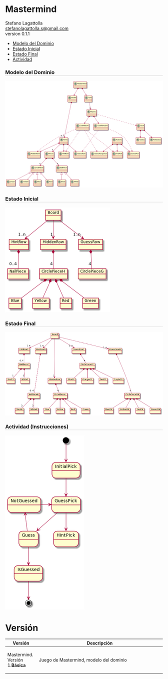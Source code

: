 <!DOCTYPE html>
<html lang="en">
<head>
<meta charset="UTF-8">
<meta http-equiv="X-UA-Compatible" content="IE=edge">
<meta name="viewport" content="width=device-width, initial-scale=1.0">
<meta name="author" content="Stefano Lagattolla">
<link rel="stylesheet" href="https://fonts.googleapis.com/css?family=Open+Sans:300,300italic,400,400italic,600,600italic%7CNoto+Serif:400,400italic,700,700italic%7CDroid+Sans+Mono:400,700">
<link rel="stylesheet" href="https://cdnjs.cloudflare.com/ajax/libs/font-awesome/4.7.0/css/font-awesome.min.css">
</head>
<body>
   <h1>Mastermind</h1>
   <div class="info">
    <span id="author" class="author">Stefano Lagattolla</span><br>
    <span id="email" class="email"><a href="mailto:stefanolagattolla.s@gmail.com">stefanolagattolla.s@gmail.com</a></span><br>
    <span id="revnumber">version 0.1.1</span>
   </div>
   <div id="indice">
        <ul>
            <li><a href="#dominio">Modelo del Dominio</a></li>
            <li><a href="#e_inicial">Estado Inicial</a></li>
            <li><a href="#e_final">Estado Final</a></li>
            <li><a href="#actividad">Actividad</a></li>
        </ul>
   </div>
    <div id="dominio">
        <h3 style="border-bottom: 1px solid lightgrey">Modelo del Dominio</h3>
        <img src="assets/img/MastermindClasses2.png">
    </div>
    <div id="e_inicial">
        <h3 style="border-bottom: 1px solid lightgrey">Estado Inicial</h3>
        <img src="assets/img/MastermindInicial.png">
    </div>
    <div id="e_final">
        <h3 style="border-bottom: 1px solid lightgrey">Estado Final</h3>
        <img src="assets/img/MastermindFinal.png">
    </div>
    <div id="actividad">
        <h3 style="border-bottom: 1px solid lightgrey">Actividad (Instrucciones)</h3>
        <img src="assets/img/MastermindActivity.png">
    </div>
    <div class="versiones">
        <h1 id="versiones">Versión</h1>
        <table style="width: 100%" class="tableblock frame-all grid-all stretch">
            <colgroup>
                <col style="width: 20%;">
                <col style="width: 80%;">
            </colgroup>
            <thead>
                <tr>
                    <th class="tableblock halign-left valign-top">Versión</th>
                    <th class="tableblock halign-left valign-top">Descripción</th>
                </tr>
            </thead>
            <tbody>
                <tr>
                    <td class="tableblock halign-left valign-top">
                        <div class="content">
                            <div class="paragraph">
                                <p><span class="red">Mastermind. Versión 1.<strong>Básica</strong></span></p>
                            </div>
                        </div>
                    </td>
                    <td class="tableblock halign-left valign-top">
                        <div class="content">
                            <div class="paragraph">
                                <p><span class="red">Juego de Mastermind, modelo del dominio</span></p>
                            </div>
                        </div>
                    </td>
                </tr>
            </tbody>
        </table>
    </div>
</body>
</html>